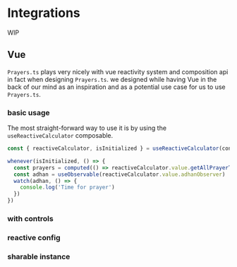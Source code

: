 # Integrations

WIP

## Vue

`Prayers.ts` plays very nicely with vue reactivity system and composition api in fact when designing `Prayers.ts`. we designed while having Vue in the back of our mind as an inspiration and as a potential use case for us to use `Prayers.ts`.

### basic usage

The most straight-forward way to use it is by using the `useReactiveCalculator` composable.

```ts
const { reactiveCalculator, isInitialized } = useReactiveCalculator(config)

whenever(isInitialized, () => {
  const prayers = computed(() => reactiveCalculator.value.getAllPrayerTimes())
  const adhan = useObservable(reactiveCalculator.value.adhanObserver)
  watch(adhan, () => {
    console.log('Time for prayer')
  })
})
```

### with controls

### reactive config

### sharable instance
